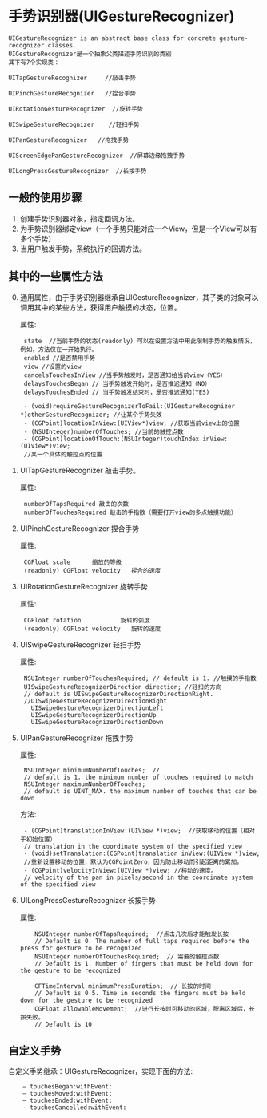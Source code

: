 # 手势识别器(UIGestureRecognizer)

<!-- create time: 2014-10-19 20:57:08  -->

    UIGestureRecognizer is an abstract base class for concrete gesture-recognizer classes.
    UIGestureRecognizer是一个抽象父类描述手势识别的类别
    其下有7个实现类：
    
    UITapGestureRecognizer     //敲击手势

    UIPinchGestureRecognizer   //捏合手势

    UIRotationGestureRecognizer  //旋转手势

    UISwipeGestureRecognizer    //轻扫手势

    UIPanGestureRecognizer   //拖拽手势

    UIScreenEdgePanGestureRecognizer  //屏幕边缘拖拽手势
 
    UILongPressGestureRecognizer  //长按手势
    
    
    
    
<h2>一般的使用步骤</h2>

1. 创建手势识别器对象，指定回调方法。
2. 为手势识别器绑定view（一个手势只能对应一个View，但是一个View可以有多个手势）
3. 当用户触发手势，系统执行的回调方法。

 
<h2>其中的一些属性方法</h2>

0. 通用属性，由于手势识别器继承自UIGestureRecognizer，其子类的对象可以调用其中的某些方法，获得用户触摸的状态，位置。

    属性:
    
        state  //当前手势的状态(readonly) 可以在设置方法中用此限制手势的触发情况，例如，方法仅在一开始执行。
        enabled //是否禁用手势
        view //设置的view
        cancelsTouchesInView //当手势触发时，是否通知给当前view（YES）
        delaysTouchesBegan // 当手势触发开始时，是否推迟通知（NO）
        delaysTouchesEnded // 当手势触发结束时，是否推迟通知(YES)
        
        - (void)requireGestureRecognizerToFail:(UIGestureRecognizer *)otherGestureRecognizer; //让某个手势失效
        - (CGPoint)locationInView:(UIView*)view; //获取当前view上的位置
        - (NSUInteger)numberOfTouches; //当前的触控点数
        - (CGPoint)locationOfTouch:(NSUInteger)touchIndex inView:(UIView*)view;
        //某一个具体的触控点的位置
        

1. UITapGestureRecognizer 敲击手势。

    属性: 
        
        numberOfTapsRequired 敲击的次数
        numberOfTouchesRequired 敲击的手指数（需要打开view的多点触摸功能）
                  
2. UIPinchGestureRecognizer   捏合手势

    属性: 
        
        CGFloat scale      缩放的等级
        (readonly) CGFloat velocity   捏合的速度
        
        
3. UIRotationGestureRecognizer  旋转手势

    属性: 
        
        CGFloat rotation           旋转的弧度
        (readonly) CGFloat velocity   旋转的速度

4. UISwipeGestureRecognizer    轻扫手势

      属性:
            
        NSUInteger numberOfTouchesRequired; // default is 1. //触摸的手指数
        UISwipeGestureRecognizerDirection direction; //轻扫的方向
        // default is UISwipeGestureRecognizerDirectionRight. 
        //UISwipeGestureRecognizerDirectionRight 
          UISwipeGestureRecognizerDirectionLeft  
          UISwipeGestureRecognizerDirectionUp    
          UISwipeGestureRecognizerDirectionDown 

5. UIPanGestureRecognizer   拖拽手势

    属性:
 
        NSUInteger minimumNumberOfTouches;  //
        // default is 1. the minimum number of touches required to match
        NSUInteger maximumNumberOfTouches;   
        // default is UINT_MAX. the maximum number of touches that can be down
    
    方法:
    
        - (CGPoint)translationInView:(UIView *)view;  //获取移动的位置（相对于初始位置）
        // translation in the coordinate system of the specified view
        - (void)setTranslation:(CGPoint)translation inView:(UIView *)view;
        //重新设置移动的位置，默认为CGPointZero，因为防止移动而引起距离的累加。
        - (CGPoint)velocityInView:(UIView *)view; //移动的速度。                          
        // velocity of the pan in pixels/second in the coordinate system of the specified view

6. UILongPressGestureRecognizer  长按手势

   属性:
   
           NSUInteger numberOfTapsRequired;  //点击几次后才能触发长按
           // Default is 0. The number of full taps required before the press for gesture to be recognized
           NSUInteger numberOfTouchesRequired;  // 需要的触控点数
           // Default is 1. Number of fingers that must be held down for the gesture to be recognized
    
           CFTimeInterval minimumPressDuration;  // 长按的时间
           // Default is 0.5. Time in seconds the fingers must be held down for the gesture to be recognized
           CGFloat allowableMovement;  //进行长按时可移动的区域，脱离区域后，长按失败。
           // Default is 10
       
       
       
       
       
<h2>自定义手势</h2>
      
 自定义手势继承：UIGestureRecognizer，实现下面的方法:
 
        – touchesBegan:withEvent:
        – touchesMoved:withEvent:
        – touchesEnded:withEvent:
        - touchesCancelled:withEvent:
